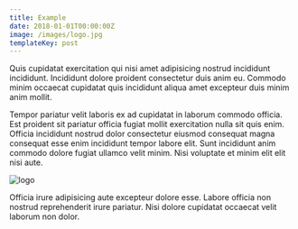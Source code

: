 ```yaml
---
title: Example
date: 2018-01-01T00:00:00Z
image: /images/logo.jpg
templateKey: post
---
```

Quis cupidatat exercitation qui nisi amet adipisicing nostrud incididunt incididunt. Incididunt dolore proident consectetur duis anim eu. Commodo minim occaecat cupidatat quis incididunt aliqua amet excepteur duis minim anim mollit.

Tempor pariatur velit laboris ex ad cupidatat in laborum commodo officia. Est proident sit pariatur officia fugiat mollit exercitation nulla sit quis enim. Officia incididunt nostrud dolor consectetur eiusmod consequat magna consequat esse enim incididunt tempor labore elit. Sunt incididunt anim commodo dolore fugiat ullamco velit minim. Nisi voluptate et minim elit elit nisi aute.

![logo](/images/logo.jpg)

Officia irure adipisicing aute excepteur dolore esse. Labore officia non nostrud reprehenderit irure pariatur. Nisi dolore cupidatat occaecat velit laborum non dolor.